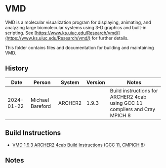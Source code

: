 VMD
===

VMD is a molecular visualization program for displaying, animating, and analyzing large biomolecular systems using 3-D graphics and built-in scripting. 
See [https://www.ks.uiuc.edu/Research/vmd/](https://www.ks.uiuc.edu/Research/vmd/) for further details.

This folder contains files and documentation for building and maintaining VMD.

History
-------

Date | Person | System | Version | Notes
---- | -------|--------|---------|------
2024-01-22 | Michael Bareford | ARCHER2 | 1.9.3 | Build instructions for ARCHER2 4cab using GCC 11 compilers and Cray MPICH 8

Build Instructions
------------------

* [VMD 1.9.3 ARCHER2 4cab Build Instructions (GCC 11, CMPICH 8)](build_vmd_1.9.3_archer2_gcc11.md)

Notes
-----

